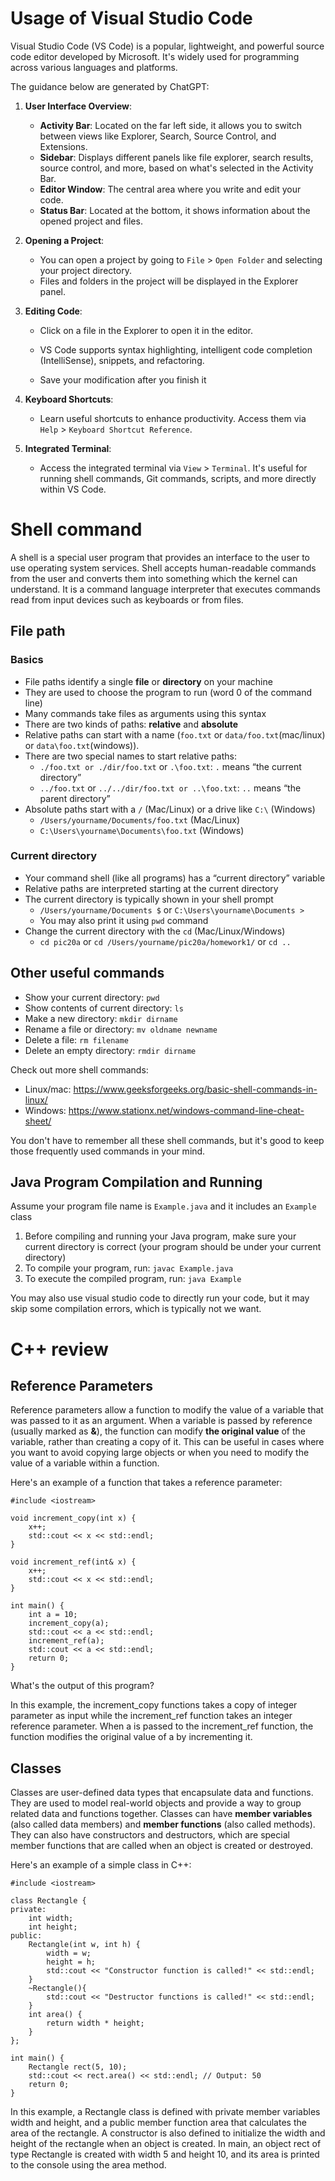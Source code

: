 # Usage of Visual Studio Code

Visual Studio Code (VS Code) is a popular, lightweight, and powerful source code editor developed by Microsoft. It's widely used for programming across various languages and platforms.

The guidance below are generated by ChatGPT:

1.  **User Interface Overview**:
    
    - **Activity Bar**: Located on the far left side, it allows you to switch between views like Explorer, Search, Source Control, and Extensions.
    - **Sidebar**: Displays different panels like file explorer, search results, source control, and more, based on what's selected in the Activity Bar.
    - **Editor Window**: The central area where you write and edit your code.
    - **Status Bar**: Located at the bottom, it shows information about the opened project and files.
2.  **Opening a Project**:
    
    - You can open a project by going to `File` \> `Open Folder` and selecting your project directory.
    - Files and folders in the project will be displayed in the Explorer panel.
3.  **Editing Code**:
    
    - Click on a file in the Explorer to open it in the editor.
        
    - VS Code supports syntax highlighting, intelligent code completion (IntelliSense), snippets, and refactoring.
        
    - Save your modification after you finish it
        
4.  **Keyboard Shortcuts**:
    
    - Learn useful shortcuts to enhance productivity. Access them via `Help` \> `Keyboard Shortcut Reference`.
5.  **Integrated Terminal**:
    
    - Access the integrated terminal via `View` \> `Terminal`. It's useful for running shell commands, Git commands, scripts, and more directly within VS Code.

# Shell command

A shell is a special user program that provides an interface to the user to use operating system services. Shell accepts human-readable commands from the user and converts them into something which the kernel can understand. It is a command language interpreter that executes commands read from input devices such as keyboards or from files.

## File path

### Basics

- File paths identify a single **file** or **directory** on your machine
- They are used to choose the program to run (word 0 of the command line)
- Many commands take files as arguments using this syntax
- There are two kinds of paths: **relative** and **absolute**
- Relative paths can start with a name (`foo.txt` or `data/foo.txt`(mac/linux) or `data\foo.txt`(windows)).
- There are two special names to start relative paths:
    - `./foo.txt or ./dir/foo.txt` or `.\foo.txt`: `.` means “the current directory”
    - `../foo.txt` or `../../dir/foo.txt or ..\foo.txt`: `..` means “the parent directory”
- Absolute paths start with a `/` (Mac/Linux) or a drive like `C:\` (Windows)
    - `/Users/yourname/Documents/foo.txt` (Mac/Linux)
    - `C:\Users\yourname\Documents\foo.txt` (Windows)

### Current directory

- Your command shell (like all programs) has a “current directory” variable
- Relative paths are interpreted starting at the current directory
- The current directory is typically shown in your shell prompt
    - `/Users/yourname/Documents $` or `C:\Users\yourname\Documents >`
    - You may also print it using `pwd` command
- Change the current directory with the `cd` (Mac/Linux/Windows)
    - `cd pic20a` or `cd /Users/yourname/pic20a/homework1/` or `cd ..`

## Other useful commands

- Show your current directory: `pwd`
- Show contents of current directory: `ls`
- Make a new directory: `mkdir dirname`
- Rename a file or directory: `mv oldname newname`
- Delete a file: `rm filename`
- Delete an empty directory: `rmdir dirname`

Check out more shell commands:

- Linux/mac: https://www.geeksforgeeks.org/basic-shell-commands-in-linux/
- Windows: https://www.stationx.net/windows-command-line-cheat-sheet/

You don't have to remember all these shell commands, but it's good to keep those frequently used commands in your mind.

## Java Program Compilation and Running

Assume your program file name is `Example.java` and it includes an `Example` class

1.  Before compiling and running your Java program, make sure your current directory is correct (your program should be under your current directory)
2.  To compile your program, run: `javac Example.java`
3.  To execute the compiled program, run: `java Example`

You may also use visual studio code to directly run your code, but it may skip some compilation errors, which is typically not we want. 

# C++ review

## Reference Parameters

Reference parameters allow a function to modify the value of a variable that was passed to it as an argument. When a variable is passed by reference (usually marked as **&**), the function can modify **the original value** of the variable, rather than creating a copy of it. This can be useful in cases where you want to avoid copying large objects or when you need to modify the value of a variable within a function.

Here's an example of a function that takes a reference parameter:

```
#include <iostream>

void increment_copy(int x) {
    x++;
    std::cout << x << std::endl;
}

void increment_ref(int& x) {
    x++;
    std::cout << x << std::endl;
}

int main() {
    int a = 10;
    increment_copy(a);
    std::cout << a << std::endl;
    increment_ref(a);
    std::cout << a << std::endl;
    return 0;
}
```

What's the output of this program?

In this example, the increment\_copy functions takes a copy of integer parameter as input while the increment\_ref function takes an integer reference parameter. When a is passed to the increment_ref function, the function modifies the original value of a by incrementing it.

## Classes

Classes are user-defined data types that encapsulate data and functions. They are used to model real-world objects and provide a way to group related data and functions together. Classes can have **member variables** (also called data members) and **member functions** (also called methods). They can also have constructors and destructors, which are special member functions that are called when an object is created or destroyed.

Here's an example of a simple class in C++:

```
#include <iostream>

class Rectangle {
private:
    int width;
    int height;
public:
    Rectangle(int w, int h) {
        width = w;
        height = h;
        std::cout << "Constructor function is called!" << std::endl;
    }
    ~Rectangle(){
    	std::cout << "Destructor functions is called!" << std::endl;
    }
    int area() {
        return width * height;
    }
};

int main() {
    Rectangle rect(5, 10);
    std::cout << rect.area() << std::endl; // Output: 50
    return 0;
}
```

In this example, a Rectangle class is defined with private member variables width and height, and a public member function area that calculates the area of the rectangle. A constructor is also defined to initialize the width and height of the rectangle when an object is created. In main, an object rect of type Rectangle is created with width 5 and height 10, and its area is printed to the console using the area method.